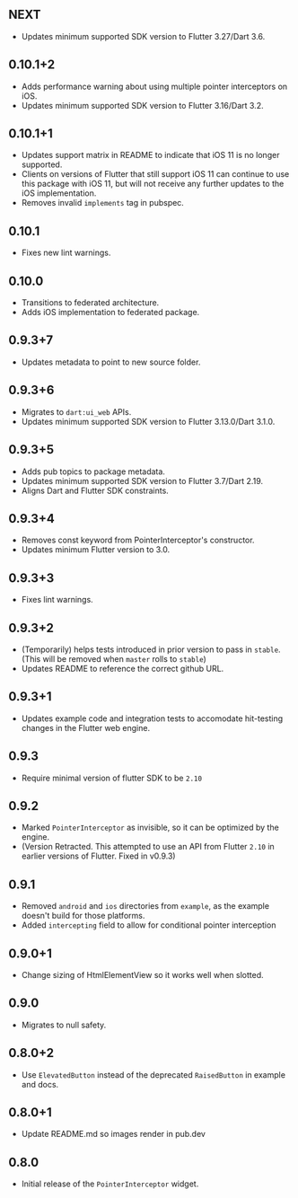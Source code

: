 ## NEXT

* Updates minimum supported SDK version to Flutter 3.27/Dart 3.6.

## 0.10.1+2

* Adds performance warning about using multiple pointer interceptors on iOS.
* Updates minimum supported SDK version to Flutter 3.16/Dart 3.2.

## 0.10.1+1

* Updates support matrix in README to indicate that iOS 11 is no longer supported.
* Clients on versions of Flutter that still support iOS 11 can continue to use this
  package with iOS 11, but will not receive any further updates to the iOS implementation.
* Removes invalid `implements` tag in pubspec.

## 0.10.1

* Fixes new lint warnings.

## 0.10.0

* Transitions to federated architecture.
* Adds iOS implementation to federated package.

## 0.9.3+7

* Updates metadata to point to new source folder.

## 0.9.3+6

* Migrates to `dart:ui_web` APIs.
* Updates minimum supported SDK version to Flutter 3.13.0/Dart 3.1.0.

## 0.9.3+5

* Adds pub topics to package metadata.
* Updates minimum supported SDK version to Flutter 3.7/Dart 2.19.
* Aligns Dart and Flutter SDK constraints.

##  0.9.3+4

* Removes const keyword from PointerInterceptor's constructor.
* Updates minimum Flutter version to 3.0.

## 0.9.3+3

* Fixes lint warnings.

## 0.9.3+2

* (Temporarily) helps tests introduced in prior version to pass in `stable`.
  (This will be removed when `master` rolls to `stable`)
* Updates README to reference the correct github URL.

## 0.9.3+1

* Updates example code and integration tests to accomodate hit-testing changes in the Flutter web engine.

## 0.9.3

* Require minimal version of flutter SDK to be `2.10`

## 0.9.2

* Marked `PointerInterceptor` as invisible, so it can be optimized by the engine.
* (Version Retracted. This attempted to use an API from Flutter `2.10` in earlier versions of Flutter. Fixed in v0.9.3)

## 0.9.1

* Removed `android` and `ios` directories from `example`, as the example doesn't
  build for those platforms.
* Added `intercepting` field to allow for conditional pointer interception

## 0.9.0+1

* Change sizing of HtmlElementView so it works well when slotted.

## 0.9.0

* Migrates to null safety.

## 0.8.0+2

* Use `ElevatedButton` instead of the deprecated `RaisedButton` in example and docs.

## 0.8.0+1

* Update README.md so images render in pub.dev

## 0.8.0

* Initial release of the `PointerInterceptor` widget.
